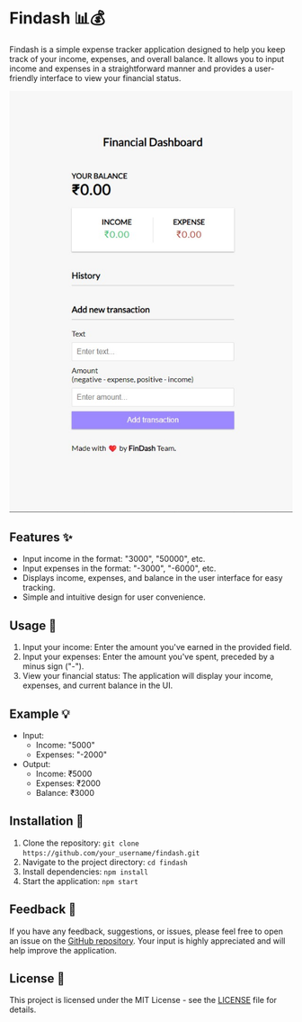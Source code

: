# Findash 📊💰

Findash is a simple expense tracker application designed to help you keep track of your income, expenses, and overall balance. It allows you to input income and expenses in a straightforward manner and provides a user-friendly interface to view your financial status.

![Findash Screenshot](/pic.jpg)

## Features ✨

- Input income in the format: "3000", "50000", etc.
- Input expenses in the format: "-3000", "-6000", etc.
- Displays income, expenses, and balance in the user interface for easy tracking.
- Simple and intuitive design for user convenience.

## Usage 🚀

1. Input your income: Enter the amount you've earned in the provided field.
2. Input your expenses: Enter the amount you've spent, preceded by a minus sign ("-").
3. View your financial status: The application will display your income, expenses, and current balance in the UI.

## Example 💡

- Input:
  - Income: "5000"
  - Expenses: "-2000"
- Output:
  - Income: ₹5000
  - Expenses: ₹2000
  - Balance: ₹3000

## Installation 🔧

1. Clone the repository: `git clone https://github.com/your_username/findash.git`
2. Navigate to the project directory: `cd findash`
3. Install dependencies: `npm install`
4. Start the application: `npm start`

## Feedback 📝

If you have any feedback, suggestions, or issues, please feel free to open an issue on the [GitHub repository](https://github.com/your_username/findash/issues). Your input is highly appreciated and will help improve the application.

## License 📄

This project is licensed under the MIT License - see the [LICENSE](LICENSE) file for details.
